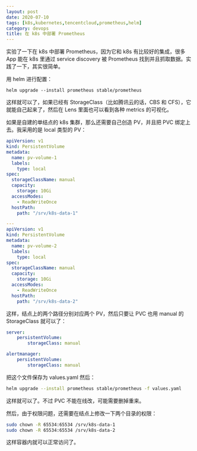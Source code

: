 ```yaml
---
layout: post
date: 2020-07-10
tags: [k8s,kubernetes,tencentcloud,prometheus,helm]
category: devops
title: 在 k8s 中部署 Prometheus
---
```


实验了一下在 k8s 中部署 Prometheus，因为它和 k8s 有比较好的集成，很多 App 能在 k8s 里通过 service discovery 被 Prometheus 找到并且抓取数据。实践了一下，其实很简单。

用 helm 进行配置：

```shell
helm upgrade --install prometheus stable/prometheus
```

这样就可以了，如果已经有 StorageClass（比如腾讯云的话，CBS 和 CFS），它就能自己起来了，然后在 Lens 里面也可以看到各种 metrics 的可视化。

如果是自建的单结点的 k8s 集群，那么还需要自己创造 PV，并且把 PVC 绑定上去。我采用的是 local 类型的 PV：

```yaml
apiVersion: v1
kind: PersistentVolume
metadata:
  name: pv-volume-1
  labels:
    type: local
spec:
  storageClassName: manual
  capacity:
    storage: 10Gi
  accessModes:
    - ReadWriteOnce
  hostPath:
    path: "/srv/k8s-data-1"

---
apiVersion: v1
kind: PersistentVolume
metadata:
  name: pv-volume-2
  labels:
    type: local
spec:
  storageClassName: manual
  capacity:
    storage: 10Gi
  accessModes:
    - ReadWriteOnce
  hostPath:
    path: "/srv/k8s-data-2"
```

这样，结点上的两个路径分别对应两个 PV，然后只要让 PVC 也用 manual 的 StorageClass 就可以了：

```yaml
server:
    persistentVolume:
        storageClass: manual

alertmanager:
    persistentVolume:
        storageClass: manual
```

把这个文件保存为 values.yaml 然后：

```bash
helm upgrade --install prometheus stable/prometheus -f values.yaml
```

这样就可以了。不过 PVC 不能在线改，可能需要删掉重来。

然后，由于权限问题，还需要在结点上修改一下两个目录的权限：

```bash
sudo chown -R 65534:65534 /srv/k8s-data-1
sudo chown -R 65534:65534 /srv/k8s-data-2
```

这样容器内就可以正常访问了。